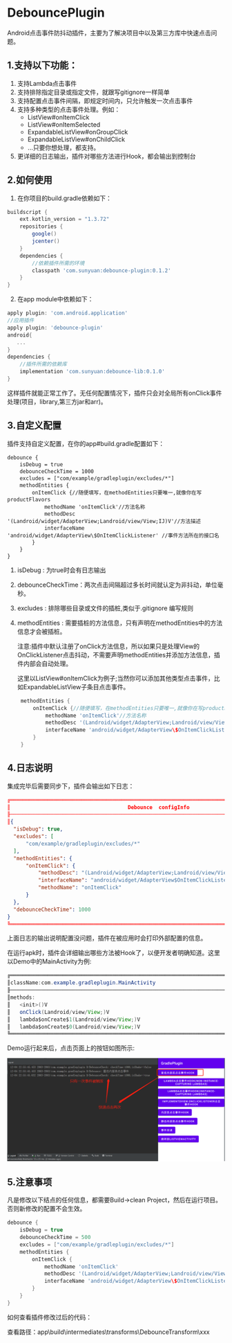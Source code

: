 # DebouncePlugin

Android点击事件防抖动插件，主要为了解决项目中以及第三方库中快速点击问题。

## 1.支持以下功能：

1. 支持Lambda点击事件
2. 支持排除指定目录或指定文件，就跟写gitignore一样简单
3. 支持配置点击事件间隔，即规定时间内，只允许触发一次点击事件
4. 支持多种类型的点击事件处理。例如：
   - ListView#onItemClick
   - ListView#onItemSelected
   - ExpandableListView#onGroupClick
   - ExpandableListView#onChildClick
   - ...只要你想处理，都支持。
5. 更详细的日志输出，插件对哪些方法进行Hook，都会输出到控制台

## 2.如何使用

1. 在你项目的build.gradle依赖如下：

```groovy
buildscript {
    ext.kotlin_version = "1.3.72"
    repositories {
        google()
        jcenter()
    }
    dependencies {
        //依赖插件所需的环境
        classpath 'com.sunyuan:debounce-plugin:0.1.2'
    }
}
```

2. 在app module中依赖如下：

```groovy
apply plugin: 'com.android.application'
//应用插件
apply plugin: 'debounce-plugin'
android{
   ... 
}
dependencies {
    //插件所需的依赖库
    implementation 'com.sunyuan:debounce-lib:0.1.0'
}
```

这样插件就能正常工作了。无任何配置情况下，插件只会对全局所有onClick事件处理(项目，library,第三方jar和arr)。

## 3.自定义配置

插件支持自定义配置，在你的app#build.gradle配置如下：

```
debounce {
    isDebug = true
    debounceCheckTime = 1000
    excludes = ["com/example/gradleplugin/excludes/*"]
    methodEntities {
        onItemClick {//随便填写，在methodEntities只要唯一,就像你在写productFlavors
            methodName 'onItemClick'//方法名称
            methodDesc '(Landroid/widget/AdapterView;Landroid/view/View;IJ)V'//方法描述
            interfaceName 'android/widget/AdapterView\$OnItemClickListener' //事件方法所在的接口名
        }
    }
}
```

1. isDebug : 为true时会有日志输出

2. debounceCheckTime：两次点击间隔超过多长时间就认定为非抖动，单位毫秒。

3. excludes : 排除哪些目录或文件的插桩,类似于.gitignore 编写规则

4. methodEntities : 需要插桩的方法信息，只有声明在methodEntities中的方法信息才会被插桩。

   注意:插件中默认注册了onClick方法信息，所以如果只是处理View的OnClickListener点击抖动，不需要声明methodEntities并添加方法信息，插件内部会自动处理。

   这里以ListView#onItemClick为例子;当然你可以添加其他类型点击事件，比如ExpandableListView子条目点击事件。

   ```groovy
    methodEntities {
        onItemClick {//随便填写，在methodEntities只要唯一,就像你在写productFlavors
            methodName 'onItemClick'//方法名称
            methodDesc '(Landroid/widget/AdapterView;Landroid/view/View;IJ)V'//方法描述
            interfaceName 'android/widget/AdapterView\$OnItemClickListener' //事件方法所在的接口名
        }
    }
   ```

## 4.日志说明

集成完毕后需要同步下，插件会输出如下日志：

  ```json
╔═══════════════════════════════════════════════════════════════════════════════════════════════════
║                                      Debounce  configInfo
╟───────────────────────────────────────────────────────────────────────────────────────────────────
║{
    "isDebug": true,
    "excludes": [
        "com/example/gradleplugin/excludes/*"
    ],
    "methodEntities": {
        "onItemClick": {
            "methodDesc": "(Landroid/widget/AdapterView;Landroid/view/View;IJ)V",
            "interfaceName": "android/widget/AdapterView$OnItemClickListener",
            "methodName": "onItemClick"
        }
    },
    "debounceCheckTime": 1000
}
╚═══════════════════════════════════════════════════════════════════════════════════════════════════
  ```

上面日志的输出说明配置没问题，插件在被应用时会打印外部配置的信息。

在运行apk时，插件会详细输出哪些方法被Hook了，以便开发者明确知道。这里以Demo中的MainActivity为例:

```java
╔═══════════════════════════════════════════════════════════════════════════════════════════════════
║className:com.example.gradleplugin.MainActivity
╟───────────────────────────────────────────────────────────────────────────────────────────────────
║methods:
║	<init>()V
║	onClick(Landroid/view/View;)V
║	lambda$onCreate$1(Landroid/view/View;)V
║	lambda$onCreate$0(Landroid/view/View;)V
╚═══════════════════════════════════════════════════════════════════════════════════════════════════
```

Demo运行起来后，点击页面上的按钮如图所示:

![](https://github.com/sy007/DebouncePlugin/blob/main/screenshot/click_screen_shot.png?raw=true)

## 5.注意事项

凡是修改以下结点的任何信息，都需要Build->clean Project，然后在运行项目。否则新修改的配置不会生效。

```groovy
debounce {
    isDebug = true
    debounceCheckTime = 500
    excludes = ["com/example/gradleplugin/excludes/*"]
    methodEntities {
        onItemClick {
            methodName 'onItemClick'
            methodDesc '(Landroid/widget/AdapterView;Landroid/view/View;IJ)V'
            interfaceName 'android/widget/AdapterView\$OnItemClickListener'
        }
    }
}
```

如何查看插件修改过后的代码：

查看路径：app\build\intermediates\transforms\DebounceTransform\xxx

